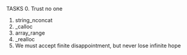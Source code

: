 TASKS
0. Trust no one
1. string_nconcat
2. _calloc
3. array_range
4. _realloc
5. We must accept finite disappointment, but never lose infinite hope
